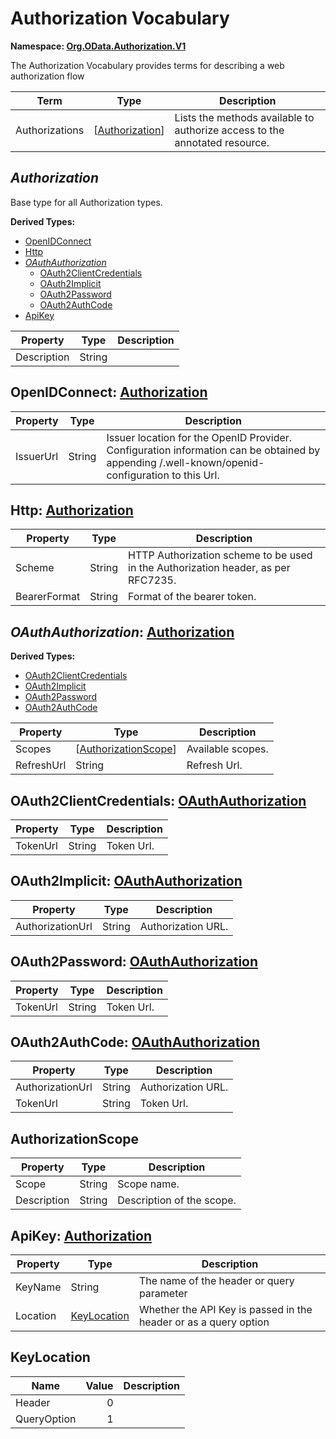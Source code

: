 # Authorization Vocabulary
**Namespace: [Org.OData.Authorization.V1](Org.OData.Authorization.V1.xml)**

The Authorization Vocabulary provides terms for describing a web authorization flow

Term|Type|Description
----|----|-----------
Authorizations|\[[Authorization](#Authorization)\]|Lists the methods available to authorize access to the annotated resource.

## <a name="Authorization"></a>*Authorization*
Base type for all Authorization types.

**Derived Types:**
- [OpenIDConnect](#OpenIDConnect)
- [Http](#Http)
- *[OAuthAuthorization](#OAuthAuthorization)*
  - [OAuth2ClientCredentials](#OAuth2ClientCredentials)
  - [OAuth2Implicit](#OAuth2Implicit)
  - [OAuth2Password](#OAuth2Password)
  - [OAuth2AuthCode](#OAuth2AuthCode)
- [ApiKey](#ApiKey)

Property|Type|Description
--------|----|-----------
Description|String|

## <a name="OpenIDConnect"></a>OpenIDConnect: [Authorization](#Authorization)


Property|Type|Description
--------|----|-----------
IssuerUrl|String|Issuer location for the OpenID Provider. Configuration information can be obtained by appending /.well-known/openid-configuration to this Url.

## <a name="Http"></a>Http: [Authorization](#Authorization)


Property|Type|Description
--------|----|-----------
Scheme|String|HTTP Authorization scheme to be used in the Authorization header, as per RFC7235.
BearerFormat|String|Format of the bearer token.

## <a name="OAuthAuthorization"></a>*OAuthAuthorization*: [Authorization](#Authorization)


**Derived Types:**
- [OAuth2ClientCredentials](#OAuth2ClientCredentials)
- [OAuth2Implicit](#OAuth2Implicit)
- [OAuth2Password](#OAuth2Password)
- [OAuth2AuthCode](#OAuth2AuthCode)

Property|Type|Description
--------|----|-----------
Scopes|\[[AuthorizationScope](#AuthorizationScope)\]|Available scopes.
RefreshUrl|String|Refresh Url.

## <a name="OAuth2ClientCredentials"></a>OAuth2ClientCredentials: [OAuthAuthorization](#OAuthAuthorization)


Property|Type|Description
--------|----|-----------
TokenUrl|String|Token Url.

## <a name="OAuth2Implicit"></a>OAuth2Implicit: [OAuthAuthorization](#OAuthAuthorization)


Property|Type|Description
--------|----|-----------
AuthorizationUrl|String|Authorization URL.

## <a name="OAuth2Password"></a>OAuth2Password: [OAuthAuthorization](#OAuthAuthorization)


Property|Type|Description
--------|----|-----------
TokenUrl|String|Token Url.

## <a name="OAuth2AuthCode"></a>OAuth2AuthCode: [OAuthAuthorization](#OAuthAuthorization)


Property|Type|Description
--------|----|-----------
AuthorizationUrl|String|Authorization URL.
TokenUrl|String|Token Url.

## <a name="AuthorizationScope"></a>AuthorizationScope


Property|Type|Description
--------|----|-----------
Scope|String|Scope name.
Description|String|Description of the scope.

## <a name="ApiKey"></a>ApiKey: [Authorization](#Authorization)


Property|Type|Description
--------|----|-----------
KeyName|String|The name of the header or query parameter
Location|[KeyLocation](#KeyLocation)|Whether the API Key is passed in the header or as a query option

## <a name="KeyLocation"></a>KeyLocation


Name|Value|Description
----|----:|-----------
Header|0|
QueryOption|1|
